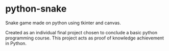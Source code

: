 # python-snake
Snake game made on python using tkinter and canvas.

Created as an individual final project chosen to conclude a basic python programming course.
This project acts as proof of knowledge achievement in Python.
